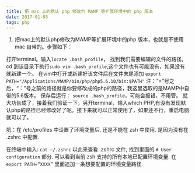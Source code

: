 ```yaml
---
title: 把 mac 上的默认 php 修改为 MAMP 等扩展环境中的 php 版本
date: 2017-01-03
tags: php
---
```


1. 把mac上的默认php修改为MAMP等扩展环境中的php 版本，也就是不使用 mac 自带的。步骤如下：

<!--more-->

打开terminal。输入```locate .bash_profile```， 找到我们需要编辑的文件的路径。
cd 到该目录下执行```sudo vim .bash_profile```,这个文件也有可能没有，如果没有就新建一个。
在vim中打开或新建好该文件后在文件末尾添加
```export PATH="/Applications/MAMP/bin/php/php5.6.10/bin:$PATH"```
注：“=”号之后，“：”号之前的路径就是你要修改成的php的路径，我这里选取的是MAMP中自带的5.6版本。
保存后运行： ```source .bash_profile```，可能会报错，不用管。
就大功告成了，接着我们验证一下，另开terminal，输入which PHP,有没有发现默认php的路径已经修改好了呢。接下来就可以正常使用了，如果还不行，重启电脑就可以了。

坑：在 /etc/profiles 中设置了环境变量后, 还是不能在 zsh 中使用. 是因为没有在 .zshrc 中配置.

在终端中输入: `cat ~/.zshrc` 以此来查看 .zshrc 文件, 找到里面的 ` # User configuration ` 部分. 可以看到当前 zsh 支持的所有本地已配置环境变量.
在 `export PATH=”XXXX”` 里面追加一条想要配置的环境变量路径.



